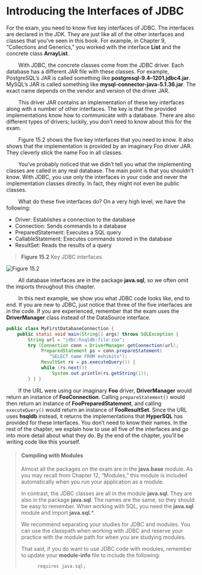 # Introducing the Interfaces of JDBC

For the exam, you need to know five key interfaces of JDBC. The interfaces are declared
in the JDK. They are just like all of the other interfaces and classes that you’ve seen in this
book. For example, in Chapter 9, “Collections and Generics,” you worked with the interface
**List** and the concrete class **ArrayList**. <br />

&emsp;&emsp;
With JDBC, the concrete classes come from the JDBC driver. Each database has a
different JAR file with these classes. For example, PostgreSQL’s JAR is called something
like **postgresql-9.4–1201.jdbc4.jar**. MySQL’s JAR is called something like
**mysql-connector-java-5.1.36.jar**. The exact name depends on the vendor and version 
of the driver JAR. <br />

&emsp;&emsp;
This driver JAR contains an implementation of these key interfaces along with a number
of other interfaces. The key is that the provided implementations know how to communicate
with a database. There are also different types of drivers; luckily, you don’t need to know
about this for the exam. <br />

&emsp;&emsp;
Figure 15.2 shows the five key interfaces that you need to know. It also shows that the
implementation is provided by an imaginary Foo driver JAR. They cleverly stick the name
Foo in all classes. <br />

&emsp;&emsp;
You’ve probably noticed that we didn’t tell you what the implementing classes are called
in any real database. The main point is that you shouldn’t know. With JDBC, you use only
the interfaces in your code and never the implementation classes directly. In fact, they might
not even be public classes. <br />

&emsp;&emsp;
What do these five interfaces do? On a very high level, we have the following:
- Driver: Establishes a connection to the database
- Connection: Sends commands to a database
- PreparedStatement: Executes a SQL query
- CallableStatement: Executes commands stored in the database
- ResultSet: Reads the results of a query

> **Figure 15.2** Key JDBC interfaces

![Figure 15.2](../../images/chapter15/figure15.2.png)

&emsp;&emsp;
All database interfaces are in the package **java.sql**, so we often omit the imports
throughout this chapter. <br />

&emsp;&emsp;
In this next example, we show you what JDBC code looks like, end to end. If you are
new to JDBC, just notice that three of the five interfaces are in the code. If you are 
experienced, remember that the exam uses the **DriverManager** class instead of the DataSource
interface.

```java
public class MyFirstDatabaseConnection {
    public static void main(String[] args) throws SQLException {
        String url = "jdbc:hsqldb:file:zoo";
        try (Connection conn = DriverManager.getConnection(url);    
             PreparedStatement ps = conn.prepareStatement(
                "SELECT name FROM exhibits");
             ResultSet rs = ps.executeQuery()) {
             while (rs.next())
                 System.out.println(rs.getString(1));
        } } }
```

&emsp;&emsp;
If the URL were using our imaginary **Foo** driver, **DriverManager** would return an instance 
of **FooConnection**. Calling `prepareStatement()` would then return an instance
of **FooPreparedStatement**, and calling `executeQuery()` would return an instance of
**FooResultSet**. Since the URL uses **hsqldb** instead, it returns the implementations that
**HyperSQL** has provided for these interfaces. You don’t need to know their names. In the rest
of the chapter, we explain how to use all five of the interfaces and go into more detail about
what they do. By the end of the chapter, you’ll be writing code like this yourself.

> #### Compiling with Modules
> Almost all the packages on the exam are in the **java.base** module. As you may recall
from Chapter 12, “Modules,” this module is included automatically when you run your
application as a module.
> 
> In contrast, the JDBC classes are all in the module **java.sql**. They are also in the package
**java.sql**. The names are the same, so they should be easy to remember. When working
with SQL, you need the **java.sql** module and import **java.sql.***.
>
> We recommend separating your studies for JDBC and modules. You can use the classpath
when working with JDBC and reserve your practice with the module path for when you are
studying modules.
>
> That said, if you do want to use JDBC code with modules, remember to update your
**module-info** file to include the following:
> ```
>       requires java.sql;
> ```
